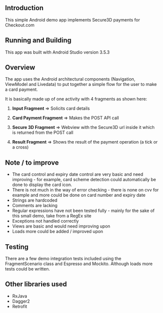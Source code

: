 ## Introduction

This simple Android demo app implements Secure3D payments for Checkout.com

## Running and Building

This app was built with Android Studio version 3.5.3

## Overview

The app uses the Android architectural components (Navigation, ViewModel and Livedata) to put together a simple flow for the user to make a card payment. 

It is basically made up of one activity with 4 fragments as shown here:

1. **Input Fragment** => Solicits card details

2. **Card Payment Fragment** => Makes the POST API call

3. **Secure 3D Fragment** => Webview with the Secure3D url inside it which is returned from the POST call

4. **Result Fragment** => Shows the result of the payment operation (a tick or a cross)

## Note / to improve

* The card control and expiry date control are very basic and need improving - for example, card scheme detection could automatically be done to display the card icon.
* There is not much in the way of error checking - there is none on cvv for example and more could be done on card number and expiry date
* Strings are hardcoded
* Comments are lacking
* Regular expressions have not been tested fully - mainly for the sake of this small demo, take from a RegEx site
* Exceptions not handled correctly
* Views are basic and would need improving upon
* Loads more could be added / improved upon

## Testing

There are a few demo integration tests included using the FragmentScenario class and Espresso and Mockito. Although loads more tests could be written.  

## Other libraries used

* RxJava
* Dagger2
* Retrofit


